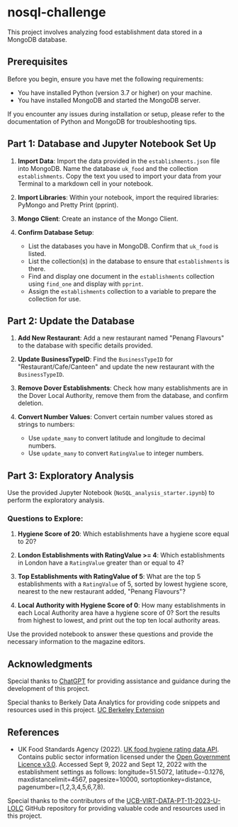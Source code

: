 # nosql-challenge

This project involves analyzing food establishment data stored in a MongoDB database.

## Prerequisites

Before you begin, ensure you have met the following requirements:

- You have installed Python (version 3.7 or higher) on your machine.
- You have installed MongoDB and started the MongoDB server.
  
If you encounter any issues during installation or setup, please refer to the documentation of Python and MongoDB for troubleshooting tips.

## Part 1: Database and Jupyter Notebook Set Up

1. **Import Data**: Import the data provided in the `establishments.json` file into MongoDB. Name the database `uk_food` and the collection `establishments`. Copy the text you used to import your data from your Terminal to a markdown cell in your notebook.

2. **Import Libraries**: Within your notebook, import the required libraries: PyMongo and Pretty Print (pprint).

3. **Mongo Client**: Create an instance of the Mongo Client.

4. **Confirm Database Setup**:
   - List the databases you have in MongoDB. Confirm that `uk_food` is listed.
   - List the collection(s) in the database to ensure that `establishments` is there.
   - Find and display one document in the `establishments` collection using `find_one` and display with `pprint`.
   - Assign the `establishments` collection to a variable to prepare the collection for use.

## Part 2: Update the Database

1. **Add New Restaurant**: Add a new restaurant named "Penang Flavours" to the database with specific details provided.

2. **Update BusinessTypeID**: Find the `BusinessTypeID` for "Restaurant/Cafe/Canteen" and update the new restaurant with the `BusinessTypeID`.

3. **Remove Dover Establishments**: Check how many establishments are in the Dover Local Authority, remove them from the database, and confirm deletion.

4. **Convert Number Values**: Convert certain number values stored as strings to numbers:
   - Use `update_many` to convert latitude and longitude to decimal numbers.
   - Use `update_many` to convert `RatingValue` to integer numbers.

## Part 3: Exploratory Analysis

Use the provided Jupyter Notebook (`NoSQL_analysis_starter.ipynb`) to perform the exploratory analysis.

### Questions to Explore:

1. **Hygiene Score of 20**: Which establishments have a hygiene score equal to 20?

2. **London Establishments with RatingValue >= 4**: Which establishments in London have a `RatingValue` greater than or equal to 4?

3. **Top Establishments with RatingValue of 5**: What are the top 5 establishments with a `RatingValue` of 5, sorted by lowest hygiene score, nearest to the new restaurant added, "Penang Flavours"?

4. **Local Authority with Hygiene Score of 0**: How many establishments in each Local Authority area have a hygiene score of 0? Sort the results from highest to lowest, and print out the top ten local authority areas.

Use the provided notebook to answer these questions and provide the necessary information to the magazine editors.

## Acknowledgments

Special thanks to [ChatGPT](https://www.openai.com/gpt) for providing assistance and guidance during the development of this project.

Special thanks to Berkely Data Analytics for providing code snippets and resources used in this project. [UC Berkeley Extension](https://extension.berkeley.edu/)

## References

- UK Food Standards Agency (2022). [UK food hygiene rating data API](https://ratings.food.gov.uk/open-data/en-GB). Contains public sector information licensed under the [Open Government Licence v3.0](https://www.nationalarchives.gov.uk/doc/open-government-licence/version/3/).
  Accessed Sept 9, 2022 and Sept 12, 2022 with the establishment settings as follows: longitude=51.5072, latitude=-0.1276, maxdistancelimit=4567, pagesize=10000, sortoptionkey=distance, pagenumber=(1,2,3,4,5,6,7,8).


Special thanks to the contributors of the [UCB-VIRT-DATA-PT-11-2023-U-LOLC](https://github.com/UCB-VIRT-DATA-PT-11-2023-U-LOLC) GitHub repository for providing valuable code and resources used in this project.

